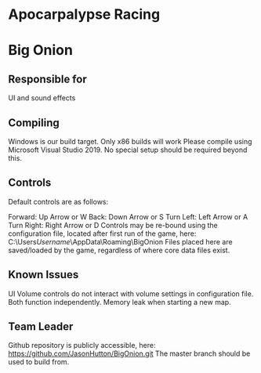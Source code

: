 # Apocarpalypse Racing
# Big Onion

## Responsible for
UI and sound effects

## Compiling
Windows is our build target. Only x86 builds will work Please compile using Microsoft Visual Studio 2019. No special setup should be required beyond this.

## Controls
Default controls are as follows:

Forward: Up Arrow or W
Back: Down Arrow or S
Turn Left: Left Arrow or A
Turn Right: Right Arrow or D
Controls may be re-bound using the configuration file, located after first run of the game, here: C:\Users*Username*\AppData\Roaming\BigOnion
Files placed here are saved/loaded by the game, regardless of where core data files exist.

## Known Issues
UI Volume controls do not interact with volume settings in configuration file. Both function independently.
Memory leak when starting a new map.

## Team Leader
Github repository is publicly accessible, here: https://github.com/JasonHutton/BigOnion.git The master branch should be used to build from.
